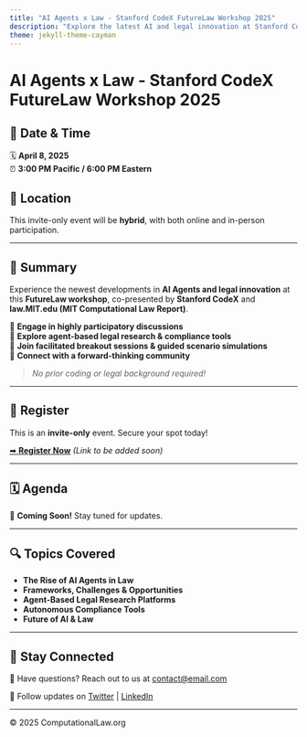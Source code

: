 ```yaml
---
title: "AI Agents x Law - Stanford CodeX FutureLaw Workshop 2025"
description: "Explore the latest AI and legal innovation at Stanford CodeX FutureLaw Workshop 2025."
theme: jekyll-theme-cayman
---
```


# AI Agents x Law - Stanford CodeX FutureLaw Workshop 2025

## 📅 Date & Time
🗓 **April 8, 2025**  
⏰ **3:00 PM Pacific / 6:00 PM Eastern**  

## 📍 Location
This invite-only event will be **hybrid**, with both online and in-person participation.

---

## 🚀 Summary
Experience the newest developments in **AI Agents and legal innovation** at this **FutureLaw workshop**, co-presented by **Stanford CodeX** and **law.MIT.edu (MIT Computational Law Report)**.

🔹 **Engage in highly participatory discussions**  
🔹 **Explore agent-based legal research & compliance tools**  
🔹 **Join facilitated breakout sessions & guided scenario simulations**  
🔹 **Connect with a forward-thinking community**  

> *No prior coding or legal background required!*

---

## 📝 Register
This is an **invite-only** event. Secure your spot today!

[➡ **Register Now**](#) _(Link to be added soon)_

---

## 🗓 Agenda
🚧 **Coming Soon!** Stay tuned for updates.

---

## 🔍 Topics Covered
- **The Rise of AI Agents in Law**
- **Frameworks, Challenges & Opportunities**
- **Agent-Based Legal Research Platforms**
- **Autonomous Compliance Tools**
- **Future of AI & Law**

---

## 📢 Stay Connected
📧 Have questions? Reach out to us at [contact@email.com](mailto:contact@email.com)  

🔗 Follow updates on [Twitter](#) | [LinkedIn](#)

---

© 2025 ComputationalLaw.org
